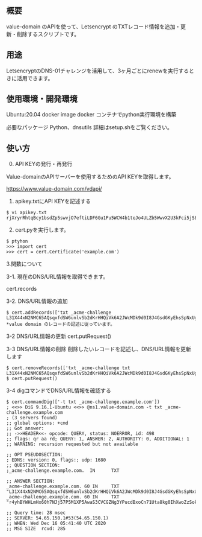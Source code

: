 ## 概要
value-domain のAPIを使って、Letsencrypt のTXTレコード情報を追加・更新・削除するスクリプトです。

## 用途
LetsencryptのDNS-01チャレンジを活用して、3ヶ月ごとにrenewを実行するときに活用できます。


## 使用環境・開発環境

Ubuntu:20.04 docker image
docker コンテナでpython実行環境を構築

必要なパッケージ
Python、dnsutils
詳細はsetup.shをご覧ください。


## 使い方

0. API KEYの発行・再発行

Value-domainのAPIサーバーを使用するためのAPI KEYを取得します。

https://www.value-domain.com/vdapi/

1. apikey.txtにAPI KEYを記述する
```
$ vi apikey.txt
rjXryrRhtqBcy1bsdZp5swvjO7eftiLDF6Gu1Pu5WCW4b1teJo4ULZb5WwvX2U3kFci5jSE8fMBGSMqwKpX0awDF0aTiqeMXSoxU
```
2. cert.pyを実行します。
```
$ ptyhon
>>> import cert
>>> cert = cert.Certificate('example.com')
```

3.関数について

3-1.
現在のDNS/URL情報を取得できます。

cert.records

3-2.
DNS/URL情報の追加
```
$ cert.addRecords(['txt _acme-challenge L31X44xN2NMC65AQsqxfdSW6unlvSb2dKrHHQiVk6A2JWcMDk9d0I8J4GsdGKyEhsSpNxUgLOm9I9STlOLS5Kg0JAJ1WKrMIfTU'])
*value domain のレコードの記述に従っています。
```
3-2
DNS/URL情報の更新
cert.putRequest()

3-3
DNS/URL情報の削除
削除したいレコードを記述し、DNS/URL情報を更新します
```
$ cert.removeRecords(['txt _acme-challenge txt L31X44xN2NMC65AQsqxfdSW6unlvSb2dKrHHQiVk6A2JWcMDk9d0I8J4GsdGKyEhsSpNxUgLOm9I9STlOLS5Kg0JAJ1WKrMIfTU'])
$ cert.putRequest()
```
3-4
digコマンドでDNS/URL情報を確認する
```
$ cert.commandDig(['-t txt _acme-challenge.example.com'])
; <<>> DiG 9.16.1-Ubuntu <<>> @ns1.value-domain.com -t txt _acme-challenge.example.com
; (3 servers found)
;; global options: +cmd
;; Got answer:
;; ->>HEADER<<- opcode: QUERY, status: NOERROR, id: 498
;; flags: qr aa rd; QUERY: 1, ANSWER: 2, AUTHORITY: 0, ADDITIONAL: 1
;; WARNING: recursion requested but not available

;; OPT PSEUDOSECTION:
; EDNS: version: 0, flags:; udp: 1680
;; QUESTION SECTION:
;_acme-challenge.example.com.  IN      TXT

;; ANSWER SECTION:
_acme-challenge.example.com. 60 IN     TXT     "L31X44xN2NMC65AQsqxfdSW6unlvSb2dKrHHQiVk6A2JWcMDk9d0I8J4GsdGKyEhsSpNxUgLOm9I9STlOLS5Kg0JAJ1WKrMIfTU"
_acme-challenge.example.com. 60 IN     TXT     "r4yhBYWHLmHx60h7NJj57P5M1XP5AwaS3CVCGZNg3YPucdBxoCn71Uta8kg0IhXwoZzSokqc3FJzNgz27FASTrwH3m5Q6pEfCWu"

;; Query time: 28 msec
;; SERVER: 54.65.150.1#53(54.65.150.1)
;; WHEN: Wed Dec 16 05:41:40 UTC 2020
;; MSG SIZE  rcvd: 285

```
